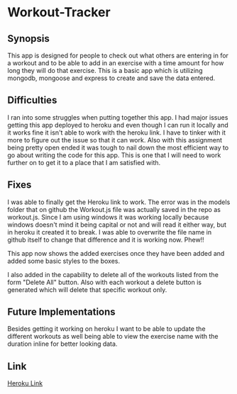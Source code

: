 # Workout-Tracker

## Synopsis
This app is designed for people to check out what others are entering in for a workout and to be able to add in an exercise with a time amount for how long they will do that exercise. This is a basic app which is utilizing mongodb, mongoose and express to create and save the data entered.

## Difficulties
I ran into some struggles when putting together this app. I had major issues getting this app deployed to heroku and even though I can run it locally and it works fine it isn't able to work with the heroku link. I have to tinker with it more to figure out the issue so that it can work. Also with this assignment being pretty open ended it was tough to nail down the most efficient way to go about writing the code for this app. This is one that I will need to work further on to get it to a place that I am satisfied with. 

## Fixes
I was able to finally get the Heroku link to work. The error was in the models folder that on github the Workout.js file was actually saved in the repo as workout.js. Since I am using windows it was working locally because windows doesn't mind it being capital or not and will read it either way, but in heroku it created it to break. I was able to overwrite the file name in github itself to change that difference and it is working now. Phew!!

This app now shows the added exercises once they have been added and added some basic styles to the boxes. 

I also added in the capability to delete all of the workouts listed from the form "Delete All" button. Also with each workout a delete button is generated which will delete that specific workout only.

## Future Implementations
Besides getting it working on heroku I want to be able to update the different workouts as well being able to view the exercise name with the duration inline for better looking data.

## Link
<a href="https://thawing-retreat-17443.herokuapp.com/" target="_blank">Heroku Link</a>

